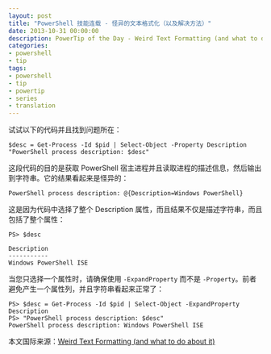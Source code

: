 ```yaml
---
layout: post
title: "PowerShell 技能连载 - 怪异的文本格式化（以及解决方法）"
date: 2013-10-31 00:00:00
description: PowerTip of the Day - Weird Text Formatting (and what to do about it)
categories:
- powershell
- tip
tags:
- powershell
- tip
- powertip
- series
- translation
---
```

试试以下的代码并且找到问题所在：

	$desc = Get-Process -Id $pid | Select-Object -Property Description
	"PowerShell process description: $desc" 

这段代码的目的是获取 PowerShell 宿主进程并且读取进程的描述信息，然后输出到字符串。它的结果看起来是怪异的：

	PowerShell process description: @{Description=Windows PowerShell}

这是因为代码中选择了整个 Description 属性，而且结果不仅是描述字符串，而且包括了整个属性：

	PS> $desc
	
	Description
	-----------
	Windows PowerShell ISE

当您只选择一个属性时，请确保使用 `-ExpandProperty` 而不是 `-Property`。前者避免产生一个属性列，并且字符串看起来正常了：

	PS> $desc = Get-Process -Id $pid | Select-Object -ExpandProperty Description
	PS> "PowerShell process description: $desc"
	PowerShell process description: Windows PowerShell ISE
 
<!--more-->
本文国际来源：[Weird Text Formatting (and what to do about it)](http://community.idera.com/powershell/powertips/b/tips/posts/weird-text-formatting-and-what-to-do-about-it)
